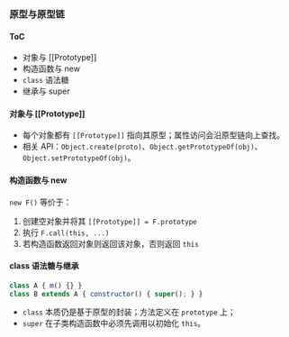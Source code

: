 ### 原型与原型链

#### ToC

- 对象与 [[Prototype]]
- 构造函数与 new
- `class` 语法糖
- 继承与 super

#### 对象与 [[Prototype]]

- 每个对象都有 `[[Prototype]]` 指向其原型；属性访问会沿原型链向上查找。
- 相关 API：`Object.create(proto)`、`Object.getPrototypeOf(obj)`、`Object.setPrototypeOf(obj)`。

#### 构造函数与 new

`new F()` 等价于：

1) 创建空对象并将其 `[[Prototype]] = F.prototype`
2) 执行 `F.call(this, ...)`
3) 若构造函数返回对象则返回该对象，否则返回 `this`

#### class 语法糖与继承

```js
class A { m() {} }
class B extends A { constructor() { super(); } }
```

- `class` 本质仍是基于原型的封装；方法定义在 `prototype` 上；
- `super` 在子类构造函数中必须先调用以初始化 `this`。

